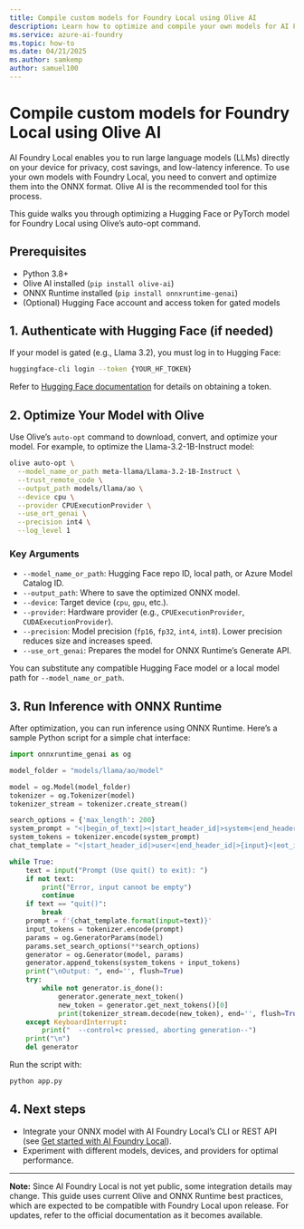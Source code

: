 ```yaml
---
title: Compile custom models for Foundry Local using Olive AI
description: Learn how to optimize and compile your own models for AI Foundry Local using Olive AI and ONNX Runtime.
ms.service: azure-ai-foundry
ms.topic: how-to
ms.date: 04/21/2025
ms.author: samkemp
author: samuel100
---
```


# Compile custom models for Foundry Local using Olive AI

AI Foundry Local enables you to run large language models (LLMs) directly on your device for privacy, cost savings, and low-latency inference. To use your own models with Foundry Local, you need to convert and optimize them into the ONNX format. Olive AI is the recommended tool for this process.

This guide walks you through optimizing a Hugging Face or PyTorch model for Foundry Local using Olive’s auto-opt command.

## Prerequisites

- Python 3.8+
- Olive AI installed (`pip install olive-ai`)
- ONNX Runtime installed (`pip install onnxruntime-genai`)
- (Optional) Hugging Face account and access token for gated models

## 1. Authenticate with Hugging Face (if needed)

If your model is gated (e.g., Llama 3.2), you must log in to Hugging Face:

```sh
huggingface-cli login --token {YOUR_HF_TOKEN}
```

Refer to [Hugging Face documentation](https://huggingface.co/docs/hub/security-tokens) for details on obtaining a token.

## 2. Optimize Your Model with Olive

Use Olive’s `auto-opt` command to download, convert, and optimize your model. For example, to optimize the Llama-3.2-1B-Instruct model:

```sh
olive auto-opt \
  --model_name_or_path meta-llama/Llama-3.2-1B-Instruct \
  --trust_remote_code \
  --output_path models/llama/ao \
  --device cpu \
  --provider CPUExecutionProvider \
  --use_ort_genai \
  --precision int4 \
  --log_level 1
```

### Key Arguments

- `--model_name_or_path`: Hugging Face repo ID, local path, or Azure Model Catalog ID.
- `--output_path`: Where to save the optimized ONNX model.
- `--device`: Target device (`cpu`, `gpu`, etc.).
- `--provider`: Hardware provider (e.g., `CPUExecutionProvider`, `CUDAExecutionProvider`).
- `--precision`: Model precision (`fp16`, `fp32`, `int4`, `int8`). Lower precision reduces size and increases speed.
- `--use_ort_genai`: Prepares the model for ONNX Runtime’s Generate API.

You can substitute any compatible Hugging Face model or a local model path for `--model_name_or_path`.

## 3. Run Inference with ONNX Runtime

After optimization, you can run inference using ONNX Runtime. Here’s a sample Python script for a simple chat interface:

```python
import onnxruntime_genai as og

model_folder = "models/llama/ao/model"

model = og.Model(model_folder)
tokenizer = og.Tokenizer(model)
tokenizer_stream = tokenizer.create_stream()

search_options = {'max_length': 200}
system_prompt = "<|begin_of_text|><|start_header_id|>system<|end_header_id|>You are a helpful assistant<|eot_id|>"
system_tokens = tokenizer.encode(system_prompt)
chat_template = "<|start_header_id|>user<|end_header_id|>{input}<|eot_id|><|start_header_id|>assistant<|end_header_id|>"

while True:
    text = input("Prompt (Use quit() to exit): ")
    if not text:
        print("Error, input cannot be empty")
        continue
    if text == "quit()":
        break
    prompt = f'{chat_template.format(input=text)}'
    input_tokens = tokenizer.encode(prompt)
    params = og.GeneratorParams(model)
    params.set_search_options(**search_options)
    generator = og.Generator(model, params)
    generator.append_tokens(system_tokens + input_tokens)
    print("\nOutput: ", end='', flush=True)
    try:
        while not generator.is_done():
            generator.generate_next_token()
            new_token = generator.get_next_tokens()[0]
            print(tokenizer_stream.decode(new_token), end='', flush=True)
    except KeyboardInterrupt:
        print("  --control+c pressed, aborting generation--")
    print("\n")
    del generator
```

Run the script with:

```sh
python app.py
```

## 4. Next steps

- Integrate your ONNX model with AI Foundry Local’s CLI or REST API (see [Get started with AI Foundry Local](../get-started.md)).
- Experiment with different models, devices, and providers for optimal performance.

---

**Note:** Since AI Foundry Local is not yet public, some integration details may change. This guide uses current Olive and ONNX Runtime best practices, which are expected to be compatible with Foundry Local upon release. For updates, refer to the official documentation as it becomes available.
